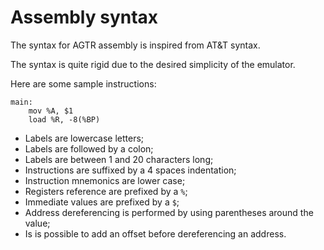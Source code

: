 # Assembly syntax

The syntax for AGTR assembly is inspired from AT&T syntax.

The syntax is quite rigid due to the desired simplicity of the emulator.

Here are some sample instructions:

```
main:
    mov %A, $1
    load %R, -8(%BP)
```

- Labels are lowercase letters;
- Labels are followed by a colon;
- Labels are between 1 and 20 characters long;
- Instructions are suffixed by a 4 spaces indentation;
- Instruction mnemonics are lower case;
- Registers reference are prefixed by a `%`;
- Immediate values are prefixed by a `$`;
- Address dereferencing is performed by using parentheses around the value;
- Is is possible to add an offset before dereferencing an address.
